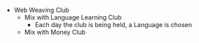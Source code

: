 - Web Weaving Club
	- Mix with Language Learning Club
		- Each day the club is being held, a Language is chosen
	- Mix with Money Club